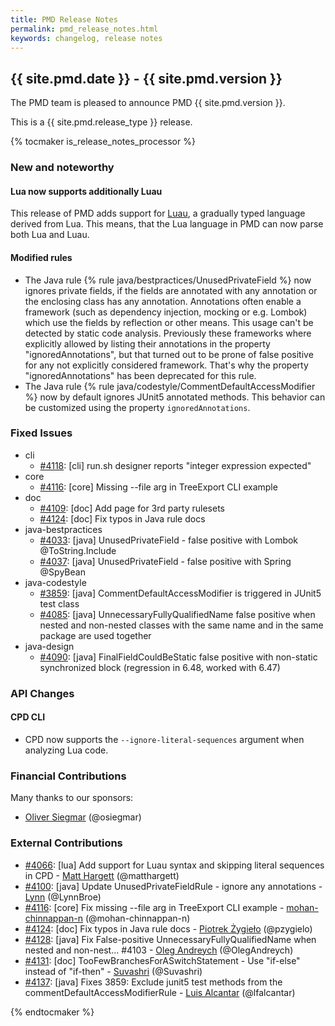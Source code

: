 ```yaml
---
title: PMD Release Notes
permalink: pmd_release_notes.html
keywords: changelog, release notes
---
```


## {{ site.pmd.date }} - {{ site.pmd.version }}

The PMD team is pleased to announce PMD {{ site.pmd.version }}.

This is a {{ site.pmd.release_type }} release.

{% tocmaker is_release_notes_processor %}

### New and noteworthy

#### Lua now supports additionally Luau

This release of PMD adds support for [Luau](https://github.com/Roblox/luau), a gradually typed language derived
from Lua. This means, that the Lua language in PMD can now parse both Lua and Luau.

#### Modified rules

* The Java rule {% rule java/bestpractices/UnusedPrivateField %} now ignores private fields, if the fields are
 annotated with any annotation or the enclosing class has any annotation. Annotations often enable a
 framework (such as dependency injection, mocking or e.g. Lombok) which use the fields by reflection or other
 means. This usage can't be detected by static code analysis. Previously these frameworks where explicitly allowed
 by listing their annotations in the property "ignoredAnnotations", but that turned out to be prone of false
 positive for any not explicitly considered framework. That's why the property "ignoredAnnotations" has been
 deprecated for this rule.
* The Java rule {% rule java/codestyle/CommentDefaultAccessModifier %} now by default ignores JUnit5 annotated
 methods. This behavior can be customized using the property `ignoredAnnotations`.

### Fixed Issues
* cli
    * [#4118](https://github.com/pmd/pmd/issues/4118): \[cli] run.sh designer reports "integer expression expected"
* core
    * [#4116](https://github.com/pmd/pmd/pull/4116): \[core] Missing --file arg in TreeExport CLI example
* doc
    * [#4109](https://github.com/pmd/pmd/pull/4109): \[doc] Add page for 3rd party rulesets
    * [#4124](https://github.com/pmd/pmd/pull/4124): \[doc] Fix typos in Java rule docs
* java-bestpractices
    * [#4033](https://github.com/pmd/pmd/issues/4033): \[java] UnusedPrivateField - false positive with Lombok @ToString.Include
    * [#4037](https://github.com/pmd/pmd/issues/4037): \[java] UnusedPrivateField - false positive with Spring @SpyBean
* java-codestyle
    * [#3859](https://github.com/pmd/pmd/issues/3859): \[java] CommentDefaultAccessModifier is triggered in JUnit5 test class
    * [#4085](https://github.com/pmd/pmd/issues/4085): \[java] UnnecessaryFullyQualifiedName false positive when nested and non-nested classes with the same name and in the same package are used together
* java-design
    * [#4090](https://github.com/pmd/pmd/issues/4090): \[java] FinalFieldCouldBeStatic false positive with non-static synchronized block (regression in 6.48, worked with 6.47)

### API Changes

#### CPD CLI

* CPD now supports the `--ignore-literal-sequences` argument when analyzing Lua code.

### Financial Contributions

Many thanks to our sponsors:

* [Oliver Siegmar](https://github.com/osiegmar) (@osiegmar)

### External Contributions
* [#4066](https://github.com/pmd/pmd/pull/4066): \[lua] Add support for Luau syntax and skipping literal sequences in CPD - [Matt Hargett](https://github.com/matthargett) (@matthargett)
* [#4100](https://github.com/pmd/pmd/pull/4100): \[java] Update UnusedPrivateFieldRule - ignore any annotations - [Lynn](https://github.com/LynnBroe) (@LynnBroe)
* [#4116](https://github.com/pmd/pmd/pull/4116): \[core] Fix missing --file arg in TreeExport CLI example - [mohan-chinnappan-n](https://github.com/mohan-chinnappan-n) (@mohan-chinnappan-n)
* [#4124](https://github.com/pmd/pmd/pull/4124): \[doc] Fix typos in Java rule docs - [Piotrek Żygieło](https://github.com/pzygielo) (@pzygielo)
* [#4128](https://github.com/pmd/pmd/pull/4128): \[java] Fix False-positive UnnecessaryFullyQualifiedName when nested and non-nest… #4103 - [Oleg Andreych](https://github.com/OlegAndreych) (@OlegAndreych)
* [#4131](https://github.com/pmd/pmd/pull/4131): \[doc] TooFewBranchesForASwitchStatement - Use "if-else" instead of "if-then" - [Suvashri](https://github.com/Suvashri) (@Suvashri)
* [#4137](https://github.com/pmd/pmd/pull/4137): \[java] Fixes 3859: Exclude junit5 test methods from the commentDefaultAccessModifierRule - [Luis Alcantar](https://github.com/lfalcantar) (@lfalcantar)

{% endtocmaker %}

